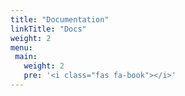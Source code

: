 ```yaml
---
title: "Documentation"
linkTitle: "Docs"
weight: 2
menu:
 main:
   weight: 2
   pre: '<i class="fas fa-book"></i>'
---
```

